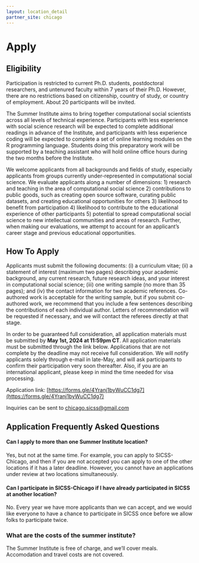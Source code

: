 ```yaml
---
layout: location_detail
partner_site: chicago
---
```


# Apply


## Eligibility

Participation is restricted to current Ph.D. students, postdoctoral researchers, and untenured faculty within 7 years of their Ph.D. However, there are no restrictions based on citizenship, country of study, or country of employment. About 20 participants will be invited.

The Summer Institute aims to bring together computational social scientists across all levels of technical experience. Participants with less experience with social science research will be expected to complete additional readings in advance of the Institute, and participants with less experience coding will be expected to complete a set of online learning modules on the R programming language. Students doing this preparatory work will be supported by a teaching assistant who will hold online office hours during the two months before the Institute.

We welcome applicants from all backgrounds and fields of study, especially applicants from groups currently under-represented in computational social science. We evaluate applicants along a number of dimensions: 1) research and teaching in the area of computational social science 2) contributions to public goods, such as creating open source software, curating public datasets, and creating educational opportunities for others 3) likelihood to benefit from participation 4) likelihood to contribute to the educational experience of other participants 5) potential to spread computational social science to new intellectual communities and areas of research. Further, when making our evaluations, we attempt to account for an applicant’s career stage and previous educational opportunities.

## How To Apply

Applicants must submit the following documents: (i) a curriculum vitae; (ii) a statement of interest (maximum two pages) describing your academic background, any current research, future research ideas, and your interest in computational social science; (iii) one writing sample (no more than 35 pages);  and (iv) the contact information for two academic references. Co-authored work is acceptable for the writing sample, but if you submit co-authored work, we recommend that you include a few sentences describing the contributions of each individual author. Letters of recommendation will be requested if necessary, and we will contact the referees directly at that stage.

In order to be guaranteed full consideration, all application materials must be submitted by **May 1st, 2024 at 11:59pm CT**. All application materials must be submitted through the link below. Applications that are not complete by the deadline may not receive full consideration. We will notify applicants solely through e-mail in late-May, and will ask participants to confirm their participation very soon thereafter. Also, if you are an international applicant, please keep in mind the time needed for visa processing.

Application link: [https://forms.gle/4Yranj1byWuCC1dg7](https://forms.gle/4Yranj1byWuCC1dg7)

Inquiries can be sent to chicago.sicss@gmail.com

## Application Frequently Asked Questions

#### Can I apply to more than one Summer Institute location?

Yes, but not at the same time. For example, you can apply to SICSS-Chicago, and then if you are not accepted you can apply to one of the other locations if it has a later deadline. However, you cannot have an applications under review at two locations simultaneously.

#### Can I participate in SICSS-Chicago if I have already participated in SICSS at another location?

No. Every year we have more applicants than we can accept, and we would like everyone to have a chance to participate in SICSS once before we allow folks to participate twice.

### What are the costs of the summer institute?

The Summer Institute is free of charge, and we’ll cover meals. Accomodation and travel costs are not covered.
